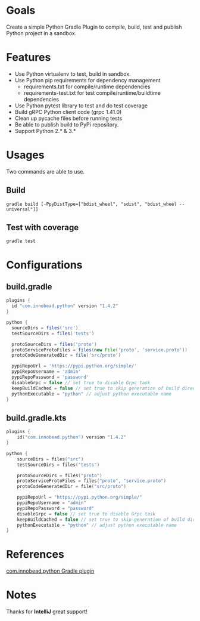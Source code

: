 # Goals
Create a simple Python Gradle Plugin to compile, build, test and publish Python project in a sandbox. 

# Features
* Use Python virtualenv to test, build in sandbox.
* Use Python pip requirements for dependency management
  * requirements.txt for compile/runtime dependencies
  * requirements-test.txt for test compile/runtime/buildtime dependencies
* Use Python pytest library to test and do test coverage
* Build gRPC Python client code (grpc 1.41.0)
* Clean up pycache files before running tests
* Be able to publish build to PyPi repository.
* Support Python 2.* & 3.*

# Usages
Two commands are able to use.
## Build
`gradle build [-PpyDistType=["bdist_wheel", "sdist", "bdist_wheel --universal"]]`

## Test with coverage
`gradle test`

# Configurations

## build.gradle
```groovy
plugins {
  id "com.innobead.python" version "1.4.2"
}

python {
  sourceDirs = files('src')
  testSourceDirs = files('tests')

  protoSourceDirs = files('proto')
  protoServiceProtoFiles = files(new File('proto', 'service.proto'))
  protoCodeGeneratedDir = file('src/proto')

  pypiRepoUrl = 'https://pypi.python.org/simple/'
  pypiRepoUsername = 'admin'
  pypiRepoPassword = 'password'
  disableGrpc = false // set true to disable Grpc task
  keepBuildCached = false // set true to skip generation of build directory once already created
  pythonExecutable = "python" // adjust python executable name
}
```

## build.gradle.kts
```kotlin
plugins {
    id("com.innobead.python") version "1.4.2"
}

python {
    sourceDirs = files("src")
    testSourceDirs = files("tests")

    protoSourceDirs = files("proto")
    protoServiceProtoFiles = files("proto", "service.proto")
    protoCodeGeneratedDir = file("src/proto")

    pypiRepoUrl = "https://pypi.python.org/simple/"
    pypiRepoUsername = "admin"
    pypiRepoPassword = "password"
    disableGrpc = false // set true to disable Grpc task
    keepBuildCached = false // set true to skip generation of build directory once already created
    pythonExecutable = "python" // adjust python executable name
}
```

# References
[com.innobead.python Gradle plugin](https://plugins.gradle.org/plugin/com.innobead.python)

# Notes
Thanks for **IntelliJ** great support!
